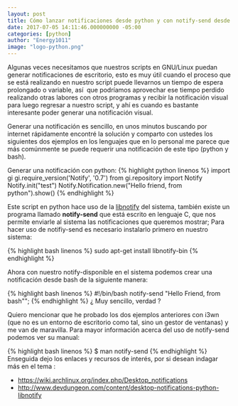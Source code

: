 ```yaml
---
layout: post
title: Cómo lanzar notificaciones desde python y con notify-send desde bash
date: 2017-07-05 14:11:46.000000000 -05:00
categories: [python]
author: "Energy1011" 
image: "logo-python.png"
---
```

Algunas veces necesitamos que nuestros scripts en GNU/Linux puedan generar notificaciones de escritorio, esto es muy útil cuando el proceso que se está realizando en nuestro script puede llevarnos un tiempo de espera prolongado o variable, así  que podríamos aprovechar ese tiempo perdido realizando otras labores con otros programas y recibir la notificación visual para luego regresar a nuestro script, y ahí es cuando es bastante interesante poder generar una notificación visual.

Generar una notificación es sencillo, en unos minutos buscando por internet rápidamente encontré la solución y comparto con ustedes los siguientes dos ejemplos en los lenguajes que en lo personal me parece que más comúnmente se puede requerir una notificación de este tipo (python y bash).

Generar una notificación con python:
{% highlight python linenos %}
import gi
gi.require_version('Notify', '0.7')
from gi.repository import Notify
Notify.init("test")
Notify.Notification.new("Hello friend, from python").show()
{% endhighlight %}

Este script en python hace uso de la [libnotify](https://developer.gnome.org/libnotify) del sistema, también existe un programa llamado **notify-send** que está escrito en lenguaje C, que nos permite enviarle al sistema las notificaciones que queremos mostrar; Para hacer uso de notifiy-send es necesario instalarlo primero en nuestro sistema:

{% highlight bash linenos %}
sudo apt-get install libnotify-bin
{% endhighlight %}

Ahora con nuestro notify-disponible en el sistema podemos crear una notificación desde bash de la siguiente manera:

{% highlight bash linenos %}
#!/bin/bash
notify-send "Hello Friend, from bash"";
{% endhighlight %}
¿ Muy sencillo, verdad ?

Quiero mencionar que he probado los dos ejemplos anteriores con i3wn (que no es un entorno de escritorio como tal, sino un gestor de ventanas) y me van de maravilla.
Para mayor información acerca del uso de notify-send podemos ver su manual:

{% highlight bash linenos %}
$ man notify-send
{% endhighlight %}
Enseguida dejo los enlaces y recursos de interés, por si desean indagar más en el tema :
- <https://wiki.archlinux.org/index.php/Desktop_notifications>
- <http://www.devdungeon.com/content/desktop-notifications-python-libnotify>
